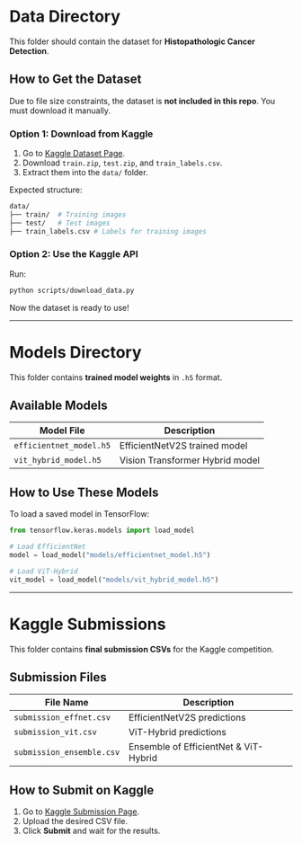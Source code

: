 # Data Directory

This folder should contain the dataset for **Histopathologic Cancer Detection**.

##  How to Get the Dataset
Due to file size constraints, the dataset is **not included in this repo**. You must download it manually.

### Option 1: Download from Kaggle
1. Go to [Kaggle Dataset Page](https://www.kaggle.com/competitions/histopathologic-cancer-detection/data).
2. Download `train.zip`, `test.zip`, and `train_labels.csv`.
3. Extract them into the `data/` folder.

Expected structure:
```bash
data/
├── train/  # Training images
├── test/   # Test images
├── train_labels.csv # Labels for training images
```

### Option 2: Use the Kaggle API
Run:
```sh
python scripts/download_data.py
```

Now the dataset is ready to use!

---

# Models Directory

This folder contains **trained model weights** in `.h5` format.

## Available Models
| Model File               | Description                         |
|--------------------------|-------------------------------------|
| `efficientnet_model.h5`  | EfficientNetV2S trained model      |
| `vit_hybrid_model.h5`    | Vision Transformer Hybrid model    |

## How to Use These Models
To load a saved model in TensorFlow:
```python
from tensorflow.keras.models import load_model

# Load EfficientNet
model = load_model("models/efficientnet_model.h5")

# Load ViT-Hybrid
vit_model = load_model("models/vit_hybrid_model.h5")
```

---

# Kaggle Submissions

This folder contains **final submission CSVs** for the Kaggle competition.

## Submission Files
| File Name                 | Description                           |
|---------------------------|---------------------------------------|
| `submission_effnet.csv`   | EfficientNetV2S predictions          |
| `submission_vit.csv`      | ViT-Hybrid predictions               |
| `submission_ensemble.csv` | Ensemble of EfficientNet & ViT-Hybrid |

## How to Submit on Kaggle
1. Go to [Kaggle Submission Page](https://www.kaggle.com/competitions/histopathologic-cancer-detection/submissions).
2. Upload the desired CSV file.
3. Click **Submit** and wait for the results.
